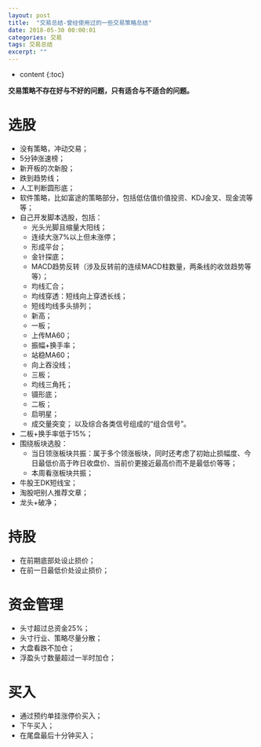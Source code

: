 ```yaml
---
layout: post
title:  "交易总结-曾经使用过的一些交易策略总结"
date: 2018-05-30 00:00:01
categories: 交易
tags: 交易总结
excerpt: ""
---
```


* content
{:toc}

**交易策略不存在好与不好的问题，只有适合与不适合的问题。**


# 选股
* 没有策略，冲动交易；
* 5分钟涨速榜；
* 新开板的次新股；
* 跌到趋势线；
* 人工判断圆形底；
* 软件策略，比如富途的策略部分，包括低估值价值投资、KDJ金叉、现金流等等；
* 自己开发脚本选股，包括：
  + 光头光脚且缩量大阳线；
  + 连续大涨7%以上但未涨停；
  + 形成平台；
  + 金针探底；
  + MACD趋势反转（涉及反转前的连续MACD柱数量，两条线的收敛趋势等等）；
  + 均线汇合；
  + 均线穿透：短线向上穿透长线；
  + 短线均线多头排列；
  + 新高；
  + 一板；
  + 上传MA60；
  + 振幅+换手率；
  + 站稳MA60；
  + 向上吞没线；
  + 三板；
  + 均线三角托；
  + 镊形底；
  + 二板；
  + 启明星；
  + 成交量突变；
以及综合各类信号组成的“组合信号”。
* 二板+换手率低于15%；
* 围绕板块选股：
  + 当日领涨板块共振：属于多个领涨板块，同时还考虑了初始止损幅度、今日最低价高于昨日收盘价、当前价更接近最高价而不是最低价等等；
  + 本周看涨板块共振；
* 牛股王DK短线宝；
* 淘股吧别人推荐文章；
* 龙头+破净；


# 持股
* 在前期底部处设止损价；
* 在前一日最低价处设止损价；


# 资金管理
* 头寸超过总资金25%；
* 头寸行业、策略尽量分散；
* 大盘看跌不加仓；
* 浮盈头寸数量超过一半时加仓；


# 买入
* 通过预约单挂涨停价买入；
* 下午买入；
* 在尾盘最后十分钟买入；






























